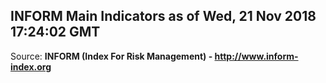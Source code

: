 ## INFORM Main Indicators as of Wed, 21 Nov 2018 17:24:02 GMT

Source: **INFORM (Index For Risk Management) - http://www.inform-index.org**